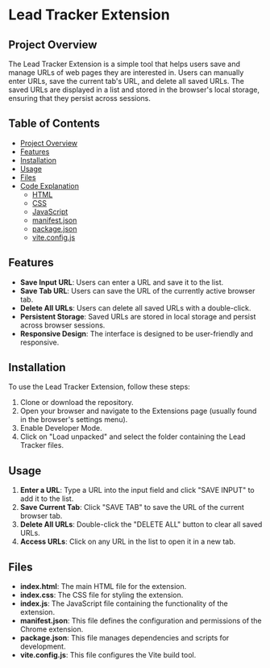 # Lead Tracker Extension

## Project Overview

The Lead Tracker Extension is a simple tool that helps users save and manage URLs of web pages they are interested in. Users can manually enter URLs, save the current tab's URL, and delete all saved URLs. The saved URLs are displayed in a list and stored in the browser's local storage, ensuring that they persist across sessions.

## Table of Contents

- [Project Overview](#project-overview)
- [Features](#features)
- [Installation](#installation)
- [Usage](#usage)
- [Files](#files)
- [Code Explanation](#code-explanation)
  - [HTML](#html)
  - [CSS](#css)
  - [JavaScript](#javascript)
  - [manifest.json](#manifest.json)
  - [package.json](#package.json)
  - [vite.config.js](#vite.config.js)

## Features

- **Save Input URL**: Users can enter a URL and save it to the list.
- **Save Tab URL**: Users can save the URL of the currently active browser tab.
- **Delete All URLs**: Users can delete all saved URLs with a double-click.
- **Persistent Storage**: Saved URLs are stored in local storage and persist across browser sessions.
- **Responsive Design**: The interface is designed to be user-friendly and responsive.

## Installation

To use the Lead Tracker Extension, follow these steps:

1. Clone or download the repository.
2. Open your browser and navigate to the Extensions page (usually found in the browser's settings menu).
3. Enable Developer Mode.
4. Click on "Load unpacked" and select the folder containing the Lead Tracker files.

## Usage

1. **Enter a URL**: Type a URL into the input field and click "SAVE INPUT" to add it to the list.
2. **Save Current Tab**: Click "SAVE TAB" to save the URL of the current browser tab.
3. **Delete All URLs**: Double-click the "DELETE ALL" button to clear all saved URLs.
4. **Access URLs**: Click on any URL in the list to open it in a new tab.

## Files

- **index.html**: The main HTML file for the extension.
- **index.css**: The CSS file for styling the extension.
- **index.js**: The JavaScript file containing the functionality of the extension.
- **manifest.json**: This file defines the configuration and permissions of the Chrome extension.
- **package.json**: This file manages dependencies and scripts for development.
- **vite.config.js**: This file configures the Vite build tool.

